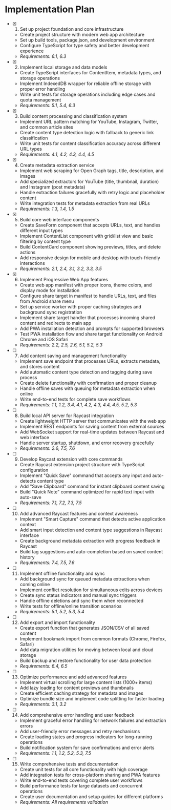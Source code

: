# Implementation Plan

- [x] 1. Set up project foundation and core infrastructure
  - Create project structure with modern web app architecture
  - Set up build tools, package.json, and development environment
  - Configure TypeScript for type safety and better development experience
  - _Requirements: 6.1, 6.3_

- [x] 2. Implement local storage and data models
  - Create TypeScript interfaces for ContentItem, metadata types, and storage operations
  - Implement IndexedDB wrapper for reliable offline storage with proper error handling
  - Write unit tests for storage operations including edge cases and quota management
  - _Requirements: 5.1, 5.4, 6.3_

- [x] 3. Build content processing and classification system
  - Implement URL pattern matching for YouTube, Instagram, Twitter, and common article sites
  - Create content type detection logic with fallback to generic link classification
  - Write unit tests for content classification accuracy across different URL types
  - _Requirements: 4.1, 4.2, 4.3, 4.4, 4.5_

- [x] 4. Create metadata extraction service
  - Implement web scraping for Open Graph tags, title, description, and images
  - Add specialized extractors for YouTube (title, thumbnail, duration) and Instagram (post metadata)
  - Handle extraction failures gracefully with retry logic and placeholder content
  - Write integration tests for metadata extraction from real URLs
  - _Requirements: 1.3, 1.4, 1.5_

- [x] 5. Build core web interface components
  - Create SaveForm component that accepts URLs, text, and handles different input types
  - Implement ContentList component with grid/list view and basic filtering by content type
  - Build ContentCard component showing previews, titles, and delete actions
  - Add responsive design for mobile and desktop with touch-friendly interactions
  - _Requirements: 2.1, 2.4, 3.1, 3.2, 3.3, 3.5_

- [x] 6. Implement Progressive Web App features
  - Create web app manifest with proper icons, theme colors, and display mode for installation
  - Configure share target in manifest to handle URLs, text, and files from Android share menu
  - Set up service worker with proper caching strategies and background sync registration
  - Implement share target handler that processes incoming shared content and redirects to main app
  - Add PWA installation detection and prompts for supported browsers
  - Test PWA installation flow and share target functionality on Android Chrome and iOS Safari
  - _Requirements: 2.2, 2.5, 2.6, 5.1, 5.2, 5.3_

- [ ] 7. Add content saving and management functionality
  - Implement save endpoint that processes URLs, extracts metadata, and stores content
  - Add automatic content type detection and tagging during save process
  - Create delete functionality with confirmation and proper cleanup
  - Handle offline saves with queuing for metadata extraction when online
  - Write end-to-end tests for complete save workflows
  - _Requirements: 1.1, 1.2, 3.4, 4.1, 4.2, 4.3, 4.4, 4.5, 5.2, 5.3_

- [ ] 8. Build local API server for Raycast integration
  - Create lightweight HTTP server that communicates with the web app
  - Implement REST endpoints for saving content from external sources
  - Add WebSocket support for real-time updates between Raycast and web interface
  - Handle server startup, shutdown, and error recovery gracefully
  - _Requirements: 2.6, 7.5, 7.6_

- [ ] 9. Develop Raycast extension with core commands
  - Create Raycast extension project structure with TypeScript configuration
  - Implement "Quick Save" command that accepts any input and auto-detects content type
  - Add "Save Clipboard" command for instant clipboard content saving
  - Build "Quick Note" command optimized for rapid text input with auto-save
  - _Requirements: 7.1, 7.2, 7.3, 7.5_

- [ ] 10. Add advanced Raycast features and context awareness
  - Implement "Smart Capture" command that detects active application context
  - Add smart input detection and content type suggestions in Raycast interface
  - Create background metadata extraction with progress feedback in Raycast
  - Build tag suggestions and auto-completion based on saved content history
  - _Requirements: 7.4, 7.5, 7.6_

- [ ] 11. Implement offline functionality and sync
  - Add background sync for queued metadata extractions when coming online
  - Implement conflict resolution for simultaneous edits across devices
  - Create sync status indicators and manual sync triggers
  - Handle offline deletions and sync them when reconnected
  - Write tests for offline/online transition scenarios
  - _Requirements: 5.1, 5.2, 5.3, 5.4_

- [ ] 12. Add export and import functionality
  - Create export function that generates JSON/CSV of all saved content
  - Implement bookmark import from common formats (Chrome, Firefox, Safari)
  - Add data migration utilities for moving between local and cloud storage
  - Build backup and restore functionality for user data protection
  - _Requirements: 6.4, 6.5_

- [ ] 13. Optimize performance and add advanced features
  - Implement virtual scrolling for large content lists (1000+ items)
  - Add lazy loading for content previews and thumbnails
  - Create efficient caching strategy for metadata and images
  - Optimize bundle size and implement code splitting for faster loading
  - _Requirements: 3.1, 3.2_

- [ ] 14. Add comprehensive error handling and user feedback
  - Implement graceful error handling for network failures and extraction errors
  - Add user-friendly error messages and retry mechanisms
  - Create loading states and progress indicators for long-running operations
  - Build notification system for save confirmations and error alerts
  - _Requirements: 1.1, 1.2, 5.2, 5.3, 7.5_

- [ ] 15. Write comprehensive tests and documentation
  - Create unit tests for all core functionality with high coverage
  - Add integration tests for cross-platform sharing and PWA features
  - Write end-to-end tests covering complete user workflows
  - Build performance tests for large datasets and concurrent operations
  - Create user documentation and setup guides for different platforms
  - _Requirements: All requirements validation_
